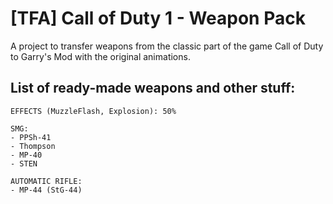 # [TFA] Call of Duty 1 - Weapon Pack

A project to transfer weapons from the classic part of the game Call of Duty to Garry's Mod with the original animations.

## List of ready-made weapons and other stuff:

  ```
EFFECTS (MuzzleFlash, Explosion): 50%

SMG:
  - PPSh-41
  - Thompson
  - MP-40
  - STEN

AUTOMATIC RIFLE:
  - MP-44 (StG-44)
  ```
